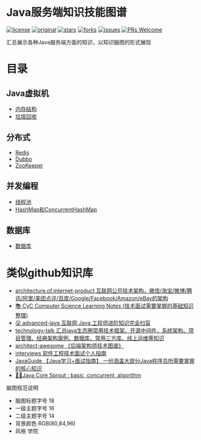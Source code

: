 # Java服务端知识技能图谱

[![license](https://img.shields.io/badge/license-Attribution--NonCommercial%204.0%20-brightgreen.svg)](https://github.com/caison/java-knowledge-mind-map/blob/master/LICENSE)
[![original](https://img.shields.io/badge/original-caison-orange.svg)](https://github.com/caison/java-knowledge-mind-map)
[![stars](https://img.shields.io/github/stars/caison/java-knowledge-mind-map.svg)](https://github.com/caison/java-knowledge-mind-map/stargazers)
[![forks](https://img.shields.io/github/forks/caison/java-knowledge-mind-map.svg)](https://github.com/caison/java-knowledge-mind-map/network/members)
[![issues](https://img.shields.io/github/issues/caison/java-knowledge-mind-map.svg)](https://github.com/caison/java-knowledge-mind-map/issues)
[![PRs Welcome](https://img.shields.io/badge/PRs-Welcome-brightgreen.svg)](http://makeapullrequest.com)


汇总展示各种Java服务端方面的知识，以知识脑图的形式展现


# 目录
## Java虚拟机
* [内存结构](/Java虚拟机/内存结构/)
* [垃圾回收](/Java虚拟机/垃圾回收/)
## 分布式
* [Redis](/分布式/Redis/)
* [Dubbo](/分布式/Dubbo/)
* [ZooKeeper](/分布式/ZooKeeper/)
## 并发编程
* [线程池](/并发编程/线程池/)
* [HashMap和ConcurrentHashMap](/并发编程/HashMap和ConcurrentHashMap /)
## 数据库
* [数据库](/数据库)


# 类似github知识库
* [architecture.of.internet-product 互联网公司技术架构，微信/淘宝/微博/腾讯/阿里/美团点评/百度/Google/Facebook/Amazon/eBay的架构](https://github.com/davideuler/architecture.of.internet-product)
* [📚 CyC Computer Science Learning Notes  (技术面试需要掌握的基础知识整理)](https://github.com/CyC2018/CS-Notes)
* [😮 advanced-java 互联网 Java 工程师进阶知识完全扫盲](https://github.com/doocs/advanced-java)
* [technology-talk 汇总java生态圈常用技术框架、开源中间件，系统架构、项目管理、经典架构案例、数据库、常用三方库、线上运维等知识](https://github.com/aalansehaiyang/technology-talk)
* [architect-awesome 《后端架构师技术图谱》](https://github.com/xingshaocheng/architect-awesome)
* [interviews 软件工程技术面试个人指南](https://github.com/kdn251/interviews/blob/master/README-zh-cn.md)
* [JavaGuide 【Java学习+面试指南】 一份涵盖大部分Java程序员所需要掌握的核心知识](https://github.com/Snailclimb/JavaGuide)
* [👨‍🎓Java Core Sprout : basic, concurrent, algorithm](https://github.com/crossoverJie/JCSprout)


脑图规范说明
* 脑图标题字号 18
* 一级主题字号 16
* 二级主题字号 14
* 背景颜色 RGB(80,84,96)
* 风格 学院


